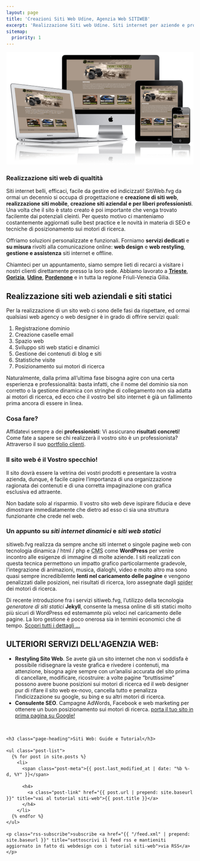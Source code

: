 ```yaml
---
layout: page
title: 'Creazioni Siti Web Udine, Agenzia Web SITIWEB'
excerpt: 'Realizzazione Siti web Udine. Siti internet per aziende e professionisti, siti web responsive, posizionamento Google e Bing. Preventivo gratuito, Prezzi Onesti!'
sitemap:
  priority: 1
---
```

<img src="/img/sitiweb.fvg-web-design-responsive-websites-min.png" alt="sitiweb.fvg è siti internet a Udine, web designer, responsive websites. sitiweb.fvg web agency Udine" title="sitiweb.fvg è siti internet a Udine, web designer, responsive websites. sitiweb.fvg web agency Udine">

### Realizzazione siti web di qualtità

Siti internet belli, efficaci, facile da gestire ed indicizzati!
SitiWeb.fvg da ormai un decennio si occupa di progettazione e **creazione di siti web**, **realizzazione siti mobile**, **creazione siti aziendal e per liberi professionisti**.
Una volta che il sito è stato creato è poi importante che venga trovato facilemte dai potenziali cleinti. Per questo motivo ci manteniamo costantemente
aggiornati sulle best practice e le novità in materia di SEO e tecniche di posizionamento sui motori di ricerca.

Offriamo soluzioni personalizzate e funzionali. Forniamo **servizi dedicati** e **su misura** rivolti alla comunicazione online: **web design** e **web restyling**, **gestione e assistenza** siti internet e offline.

Chiamteci per un appuntamento, siamo sempre lieti di recarci a visitare i nostri clienti direttamente presso la loro sede.
Abbiamo lavorato a **[Trieste](/realizzazione-siti-internet-a-trieste.html)**,
**[Gorizia](/siti-web-gorizia/)**,
**[Udine](/siti-web-udine/)**,
**[Pordenone](/siti-web-pordenone/)** e in tutta la regione Friuli-Venezia Gilia.

## Realizzazione siti web aziendali e siti statici

Per la realizzazione di un sito web ci sono delle fasi da rispettare, ed ormai qualsiasi web agency o web designer è in grado di offrire servizi quali:

1. Registrazione dominio
2. Creazione caselle email
3. Spazio web
4. Sviluppo siti web statici e dinamici
5. Gestione dei contenuti di blog e siti
6. Statistiche visite
7. Posizionamento sui motori di ricerca

Naturalmente, dalla prima all’ultima fase bisogna agire con una certa esperienza e professionalità: basta infatti, che il nome del dominio sia non corretto o la gestione dinamica con stringhe di collegamento non sia adatta ai motori di ricerca, ed ecco che il vostro bel sito internet è già un fallimento prima ancora di essere in linea.

### Cosa fare?

Affidatevi sempre a dei **professionisti**: Vi assicurano **risultati concreti**!
Come fate a sapere se chi realizzerà il vostro sito è un professionista? Attraverso il suo <a href="/gallery/" title="vai alla foto gallery per il portfolio clienti di SITIWEB a Udine, Trieste, Gorizia e Pordenone">portfolio clienti</a>.

### Il sito web é il Vostro specchio!

Il sito dovrà essere la vetrina dei vostri prodotti e presentare la vostra azienda, dunque, è facile capire l’importanza di una organizzazione ragionata dei contenuti e di una corretta impaginazione con grafica esclusiva ed attraente.

Non badate solo al risparmio. Il vostro sito web deve ispirare fiducia e deve dimostrare immediatamente che dietro ad esso ci sia una struttura funzionante che crede nel web.

### Un appunto su *siti internet dinamici* e *siti web statici*

sitiweb.fvg realizza da sempre anche siti internet o singole pagine web con tecnologia dinamica / html / php e <abbr title="Content Management System - in italiano: Sistema di Gestione dei Contenuti">CMS</abbr> come **WordPress** per venire incontro alle esigenze di immagine di molte aziende.
I siti realizzati con questa tecnica permettono un impatto grafico particolarmente gradevole, l’integrazione di animazioni, musica, dialoghi, video e molto altro ma sono quasi sempre incredibilemte **lenti nel caricamento delle pagine** e vengono penalizzati dalle posizioni, nei risultati di ricerca, loro assegnate dagli <abbr title="detto anche web crawler e robot, è un software che analizza i contenuti delle pagine web disponibili sulla rete in Internet">spider</abbr> dei motori di ricerca.

Di recente introduzione fra i servizi sitiweb.fvg, l’utilizzo della tecnologia *generatore di siti statici* **Jekyll**, consente la messa online di siti statici molto più sicuri di WordPress ed estemamnte più veloci nel caricamento delle pagine. La loro gestione è poco onerosa sia in termini economici che di tempo. <a href="/11-08-2017/jekyll-siti-web-statici-veloci-e-sicuri.html" title="vai al tutorial su Jekill il generatore siti web statici">Scopri tutti i dettagli ...</a>

## ULTERIORI SERVIZI DELL'AGENZIA WEB:

- **Restyling Sito Web**. Se avete già un sito internet che non vi soddisfa è possibile ridisegnare la veste grafica e rivedere i contenuti, ma attenzione, bisogna agire sempre con un’analisi accurata del sito prima di cancellare, modificare, ricostruire: a volte pagine “bruttissime” possono avere buone posizioni sui motori di ricerca ed il web designer pur di rifare il sito web ex-novo, cancella tutto e penalizza l’indicizzazione su google, su bing e su altri motori di ricerca.
- **Consulente SEO**. Campagne AdWords, Facebook e web marketing per ottenere un buon posizionamento sui motori di ricerca.
 <a href="/11-18-2017/posizionamento-motori-di-ricerca.html" title="web agency udine, consulenze seo. web marketing per siti internet.">porta il tuo sito in prima pagina su Google!</a>
<br/>

<script async src="//pagead2.googlesyndication.com/pagead/js/adsbygoogle.js"></script>
<ins class="adsbygoogle"
     style="display:block; text-align:center;"
     data-ad-layout="in-article"
     data-ad-format="fluid"
     data-ad-client="ca-pub-2292514451269367"
     data-ad-slot="2995687528"></ins>
<script>
     (adsbygoogle = window.adsbygoogle || []).push({});
</script>

  <div class="post-list">

    <h3 class="page-heading">Siti Web: Guide e Tutorial</h3>

    <ul class="post-list">
      {% for post in site.posts %}
        <li>
          <span class="post-meta">{{ post.last_modified_at | date: "%b %-d, %Y" }}</span>

          <h4>
            <a class="post-link" href="{{ post.url | prepend: site.baseurl }}" title="vai al tutorial siti-web">{{ post.title }}</a>
          </h4>
        </li>
      {% endfor %}
    </ul>

    <p class="rss-subscribe">subscribe <a href="{{ "/feed.xml" | prepend: site.baseurl }}" title="sottoscrivi il feed rss e mantieniti aggiornato in fatto di webdesign con i tutorial siti-web">via RSS</a></p>
  </div>
